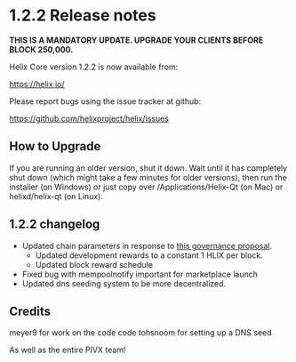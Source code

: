 1.2.2 Release notes
====================

**THIS IS A MANDATORY UPDATE. UPGRADE YOUR CLIENTS BEFORE BLOCK 250,000.**

Helix Core version 1.2.2 is now available from:

  https://helix.io/

Please report bugs using the issue tracker at github:

  https://github.com/helixproject/helix/issues


How to Upgrade
--------------

If you are running an older version, shut it down. Wait until it has completely
shut down (which might take a few minutes for older versions), then run the
installer (on Windows) or just copy over /Applications/Helix-Qt (on Mac) or
helixd/helix-qt (on Linux).


1.2.2 changelog
----------------

- Updated chain parameters in response to [this governance proposal](https://forum.helix.io/t/block-reward-extension/81).
  - Updated development rewards to a constant 1 HLIX per block.
  - Updated block reward schedule
- Fixed bug with mempoolnotify important for marketplace launch
- Updated dns seeding system to be more decentralized.


Credits
--------

meyer9 for work on the code code
tohsnoom for setting up a DNS seed

As well as the entire PIVX team!